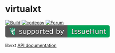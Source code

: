 # virtualxt

[![Build](https://github.com/andreas-jonsson/virtualxt/actions/workflows/build.yml/badge.svg)](https://github.com/andreas-jonsson/virtualxt/actions/workflows/ci.yml)
[![codecov](https://codecov.io/gh/andreas-jonsson/virtualxt/branch/main/graph/badge.svg?token=miEtCEo0s4)](https://codecov.io/gh/andreas-jonsson/virtualxt)
[![Forum](https://img.shields.io/badge/forum-GitHub-blue)](https://github.com/andreas-jonsson/virtualxt/discussions)
[![Support](https://github.com/BoostIO/issuehunt-materials/raw/master/v1/issuehunt-shield-v1.svg)](https://issuehunt.io/r/andreas-jonsson/virtualxt)

libvxt [API documentation](https://andreas-jonsson.github.io/virtualxt)
